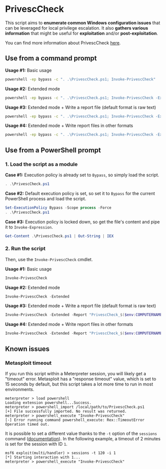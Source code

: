 # PrivescCheck

This script aims to __enumerate common Windows configuration issues__ that can be leveraged for local privilege escalation. It also __gathers various information__ that might be useful for __exploitation__ and/or __post-exploitation__.

You can find more information about PrivescCheck [here](./info/INFORMATION.md).

## Use from a command prompt

__Usage #1:__ Basic usage

```bat
powershell -ep bypass -c ". .\PrivescCheck.ps1; Invoke-PrivescCheck"
```

__Usage #2:__ Extended mode

```bat
powershell -ep bypass -c ". .\PrivescCheck.ps1; Invoke-PrivescCheck -Extended"
```

__Usage #3:__ Extended mode + Write a report file (default format is raw text)

```bat
powershell -ep bypass -c ". .\PrivescCheck.ps1; Invoke-PrivescCheck -Extended -Report PrivescCheck_%COMPUTERNAME%"
```

__Usage #4:__ Extended mode + Write report files in other formats

```bat
powershell -ep bypass -c ". .\PrivescCheck.ps1; Invoke-PrivescCheck -Extended -Report PrivescCheck_%COMPUTERNAME% -Format TXT,CSV,HTML,XML"
```

## Use from a PowerShell prompt

### 1. Load the script as a module

__Case #1:__ Execution policy is already set to `Bypass`, so simply load the script.

```powershell
. .\PrivescCheck.ps1
```

__Case #2:__ Default execution policy is set, so set it to `Bypass` for the current PowerShell process and load the script.

```powershell
Set-ExecutionPolicy Bypass -Scope process -Force
. .\PrivescCheck.ps1
```

__Case #3:__ Execution policy is locked down, so get the file's content and pipe it to `Invoke-Expression`.

```powershell
Get-Content .\PrivescCheck.ps1 | Out-String | IEX
```

### 2. Run the script

Then, use the `Invoke-PrivescCheck` cmdlet.

__Usage #1:__ Basic usage

```powershell
Invoke-PrivescCheck
```

__Usage #2:__ Extended mode

```powershell
Invoke-PrivescCheck -Extended
```

__Usage #3:__ Extended mode + Write a report file (default format is raw text)

```powershell
Invoke-PrivescCheck -Extended -Report "PrivescCheck_$($env:COMPUTERNAME)"
```

__Usage #4:__ Extended mode + Write report files in other formats

```powershell
Invoke-PrivescCheck -Extended -Report "PrivescCheck_$($env:COMPUTERNAME)" -Format TXT,CSV,HTML,XML
```

## Known issues

### Metasploit timeout

If you run this script within a Meterpreter session, you will likely get a "timeout" error. Metasploit has a "response timeout" value, which is set to 15 seconds by default, but this script takes a lot more time to run in most environments.

```console
meterpreter > load powershell
Loading extension powershell...Success.
meterpreter > powershell_import /local/path/to/PrivescCheck.ps1
[+] File successfully imported. No result was returned.
meterpreter > powershell_execute "Invoke-PrivescCheck"
[-] Error running command powershell_execute: Rex::TimeoutError Operation timed out.
```

It is possible to set a different value thanks to the `-t` option of the `sessions` command ([documentation](https://www.offensive-security.com/metasploit-unleashed/msfconsole-commands/)). In the following example, a timeout of 2 minutes is set for the session with ID `1`.

```console
msf6 exploit(multi/handler) > sessions -t 120 -i 1
[*] Starting interaction with 1...
meterpreter > powershell_execute "Invoke-PrivescCheck"
```
